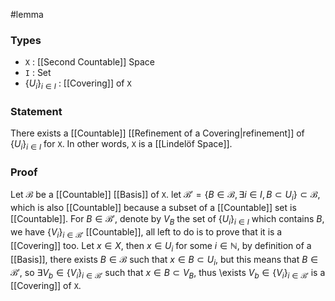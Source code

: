 #lemma
### Types
- `X` : [[Second Countable]] Space
- `I` : Set
- $\left\{ U_{i} \right\}_{i\in I}$ : [[Covering]] of `X`
### Statement
There exists a [[Countable]] [[Refinement of a Covering|refinement]] of $\left\{ U_{i} \right\}_{i\in I}$ for `X`. In other words, `X` is a [[Lindelöf Space]].
### Proof
Let $\mathcal{B}$ be a [[Countable]] [[Basis]] of `X`. let $\mathcal{B}'=\left\{B\in \mathcal{B}, \exists i \in I, B \subset U_{i}\right\}\subset \mathcal{B}$, which is also [[Countable]] because a subset of a [[Countable]] set is [[Countable]]. For $B \in \mathcal{B}'$, denote by $V_{B}$ the set of $\left\{ U_{i} \right\}_{i\in I}$ which contains $B$, we have $\left\{ V_{i} \right\}_{i\in \mathcal{B}'}$ [[Countable]], all left to do is to prove that it is a [[Covering]] too.
Let $x \in X$, then $x \in U_{i}$ for some $i \in \mathbb{N}$, by definition of a [[Basis]], there exists $B \in \mathcal{B}$ such that $x \in B \subset U_{i}$, but this means that $B \in \mathcal{B}'$, so $\exists V_{b}\in \left\{ V_{i} \right\}_{i\in \mathcal{B}'}$ such that $x\in B \subset V_{B}$, thus \exists $V_{b}\in \left\{ V_{i} \right\}_{i\in \mathcal{B}'}$ is a [[Covering]] of `X`.